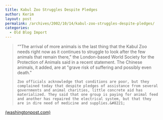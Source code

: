 ```yaml
---
title: Kabul Zoo Struggles Despite Pledges
author: Kerim
layout: post
permalink: /archives/2002/10/14/kabul-zoo-struggles-despite-pledges/
categories:
  - Old Blog Import
---
```


>   &#8220;"The arrival of more animals is the last thing that the Kabul Zoo needs right now as it continues to struggle to look after the few animals that remain there," the London-based World Society for the Protection of Animals said in a recent statement. The Chinese animals, it added, are at "grave risk of suffering and possibly even death." 
>   
>   
>     Zoo officials acknowledge that conditions are poor, but they complained today that despite pledges of assistance from several governments and animal charities, little concrete aid has materialized. They said that one group is paying for animal feed and another has repaired the electrical system, but that they are in dire need of medicine and supplies.&#8221;
>   


<a href="http://www.washingtonpost.com/wp-dyn/articles/A18262-2002Oct12.html" onclick="_gaq.push(['_trackEvent', 'outbound-article', 'http://www.washingtonpost.com/wp-dyn/articles/A18262-2002Oct12.html', '(washingtonpost.com)']);" >(washingtonpost.com)</a>

